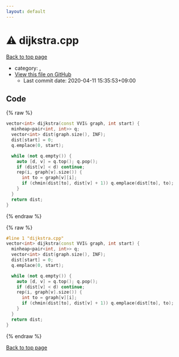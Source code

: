 ```yaml
---
layout: default
---
```


<!-- mathjax config similar to math.stackexchange -->
<script type="text/javascript" async
  src="https://cdnjs.cloudflare.com/ajax/libs/mathjax/2.7.5/MathJax.js?config=TeX-MML-AM_CHTML">
</script>
<script type="text/x-mathjax-config">
  MathJax.Hub.Config({
    TeX: { equationNumbers: { autoNumber: "AMS" }},
    tex2jax: {
      inlineMath: [ ['$','$'] ],
      processEscapes: true
    },
    "HTML-CSS": { matchFontHeight: false },
    displayAlign: "left",
    displayIndent: "2em"
  });
</script>

<script type="text/javascript" src="https://cdnjs.cloudflare.com/ajax/libs/jquery/3.4.1/jquery.min.js"></script>
<script src="https://cdn.jsdelivr.net/npm/jquery-balloon-js@1.1.2/jquery.balloon.min.js" integrity="sha256-ZEYs9VrgAeNuPvs15E39OsyOJaIkXEEt10fzxJ20+2I=" crossorigin="anonymous"></script>
<script type="text/javascript" src="../assets/js/copy-button.js"></script>
<link rel="stylesheet" href="../assets/css/copy-button.css" />


# :warning: dijkstra.cpp

<a href="../index.html">Back to top page</a>

* category: <a href="../index.html#5058f1af8388633f609cadb75a75dc9d">.</a>
* <a href="{{ site.github.repository_url }}/blob/master/dijkstra.cpp">View this file on GitHub</a>
    - Last commit date: 2020-04-11 15:35:53+09:00




## Code

<a id="unbundled"></a>
{% raw %}
```cpp
vector<int> dijkstra(const VVI& graph, int start) {
  minheap<pair<int, int>> q;
  vector<int> dist(graph.size(), INF);
  dist[start] = 0;
  q.emplace(0, start);

  while (not q.empty()) {
    auto [d, v] = q.top(); q.pop();
    if (dist[v] < d) continue;
    rep(i, graph[v].size()) {
      int to = graph[v][i];
      if (chmin(dist[to], dist[v] + 1)) q.emplace(dist[to], to);
    }
  }
  return dist;
}
```
{% endraw %}

<a id="bundled"></a>
{% raw %}
```cpp
#line 1 "dijkstra.cpp"
vector<int> dijkstra(const VVI& graph, int start) {
  minheap<pair<int, int>> q;
  vector<int> dist(graph.size(), INF);
  dist[start] = 0;
  q.emplace(0, start);

  while (not q.empty()) {
    auto [d, v] = q.top(); q.pop();
    if (dist[v] < d) continue;
    rep(i, graph[v].size()) {
      int to = graph[v][i];
      if (chmin(dist[to], dist[v] + 1)) q.emplace(dist[to], to);
    }
  }
  return dist;
}

```
{% endraw %}

<a href="../index.html">Back to top page</a>

